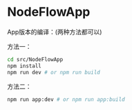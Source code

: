 # NodeFlowApp

App版本的编译：(两种方法都可以)

方法一：

```bash
cd src/NodeFlowApp
npm install
npm run dev # or npm run build
```

方法二：

```bash
npm run app:dev # or npm run app:build
```
